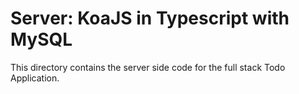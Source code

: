 # Server: KoaJS in Typescript with MySQL

This directory contains the server side code for the full stack Todo Application.
